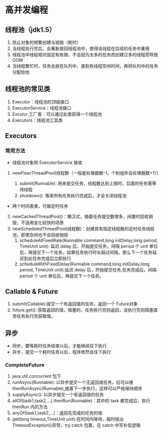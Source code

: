 # 高并发编程

## 线程池（jdk1.5）

1. 防止对象的频繁创建与销毁（耗时）
2. 当线程执行完后，会重新放回线程池中，使得该线程在后续的任务中重用
3. 线程池中线程相对固定和有限，不会因为太多的任务而创建过多的线程而导致 OOM
4. 当线程繁忙时，任务会放在队列中，直到有线程空闲时间，再将队列中的任务分配给他

## 线程池的常见类

1. Executor：线程池的顶级接口
2. ExecutorService：线程池接口
3. Excutor 工厂类：可以通过此类获得一个线程池
4. Executors：线程池工具类

## Executors

### 常用方法

- 线程池对象用 ExecutorService 接收

1. newFixecThreadPool(线程数（一般是处理器数-1，个别组件会处理器数+1）)

   1. submit(Runnable): 用来提交任务，线程数达到上限时，后面的任务需等待线程
   2. shutdown(): 等来所有任务执行完成后，才会关闭线程池

- 两个时间表类，可做定时任务

2. newCachedThreadPool()：懒汉式，随着任务提交数增多，闲置时回收销毁，不适用变化较快的场景
3. newScheduledThreadPool(线程数)：创建具有指定线程数的定时任务线程池，即使空闲也不会回收销毁
   1. scheduleAtFixedRate(Runnable command,long initDelay,long period, TimeUnit unit): 延迟 delay 后，开始提交任务，间隔 period 个 unit 单位后，再提交下一个任务，如果任务执行时长超过间隔，那么下一个任务延迟到此任务完成后立即执行
   2. scheduleWithFixedDelay(Runnable command,long initDelay,long period, TimeUnit unit):延迟 delay 后，开始提交任务,任务完成后，间隔 period 个 unit 单位后，再提交下一个任务。

## Callable & Future

1. submit(Callable):提交一个有返回值的任务，返回一个 Future<T>对象
2. future.get(): 获取返回的值，阻塞的，任务执行完则返回，没执行完则阻塞直至任务执行完获取值。

## 异步

- 同步，要等耗时任务结束以后，才能继续往下执行
- 异步，提交一个耗时任务以后，程序依然会往下执行

### CompleteFuture

1. java.util.concurrent 包下
2. runAsync(Runnable): 以异步提交一个无返回值任务，后可以接 thenRunAsync(Runnable),接着下一步执行，这样可以严格保持顺序
3. supplyAsync(): 以异步提交一个有返回值的任务
4. allOf(task1,task2,...).thenRun(Runnable)：其中的 task 都完成后，执行 thenRun 内的方法
5. anyOf(task1,task2,...)：返回先完成的任务的值
6. get(long timeout,TimeUnit unit):在时间内等待，超时抛出 TimeoutException()异常，try catch 包裹，在 catch 中写补偿逻辑
